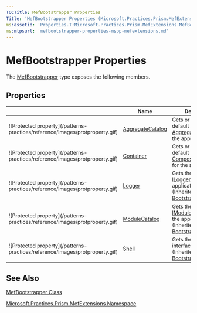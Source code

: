 ```yaml
---
TOCTitle: MefBootstrapper Properties
Title: 'MefBootstrapper Properties (Microsoft.Practices.Prism.MefExtensions)'
ms:assetid: 'Properties.T:Microsoft.Practices.Prism.MefExtensions.MefBootstrapper'
ms:mtpsurl: 'mefbootstrapper-properties-mspp-mefextensions.md'
---
```



# MefBootstrapper Properties

The [MefBootstrapper](https://msdn.microsoft.com/library/microsoft.practices.prism.mefextensions.mefbootstrapper) type exposes the following members.

## Properties


<table>

<thead>
<tr class="header">
<th> </th>
<th>Name</th>
<th>Description</th>
</tr>
</thead>
<tbody>
<tr class="odd">
<td>![Protected property](/patterns-practices/reference/images/protproperty.gif)</td>
<td><a href="https://msdn.microsoft.com/library/microsoft.practices.prism.mefextensions.mefbootstrapper.aggregatecatalog">AggregateCatalog</a></td>
<td><div class="summary">
Gets or sets the default <a href="https://msdn.microsoft.com/library/microsoft.practices.prism.mefextensions.mefbootstrapper.aggregatecatalog">AggregateCatalog</a> for the application.
</div></td>
</tr>
<tr class="even">
<td>![Protected property](/patterns-practices/reference/images/protproperty.gif)</td>
<td><a href="https://msdn.microsoft.com/library/microsoft.practices.prism.mefextensions.mefbootstrapper.container">Container</a></td>
<td><div class="summary">
Gets or sets the default <a href="http://msdn.microsoft.com/en-us/library/dd833553">CompositionContainer</a> for the application.
</div></td>
</tr>
<tr class="odd">
<td>![Protected property](/patterns-practices/reference/images/protproperty.gif)</td>
<td><a href="https://msdn.microsoft.com/library/microsoft.practices.prism.bootstrapper.logger">Logger</a></td>
<td><div class="summary">
Gets the <a href="https://msdn.microsoft.com/library/microsoft.practices.prism.logging.iloggerfacade">ILoggerFacade</a> for the application.
</div>
(Inherited from <a href="https://msdn.microsoft.com/library/microsoft.practices.prism.bootstrapper">Bootstrapper</a>.)</td>
</tr>
<tr class="even">
<td>![Protected property](/patterns-practices/reference/images/protproperty.gif)</td>
<td><a href="https://msdn.microsoft.com/library/microsoft.practices.prism.bootstrapper.modulecatalog">ModuleCatalog</a></td>
<td><div class="summary">
Gets the default <a href="https://msdn.microsoft.com/library/microsoft.practices.prism.modularity.imodulecatalog">IModuleCatalog</a> for the application.
</div>
(Inherited from <a href="https://msdn.microsoft.com/library/microsoft.practices.prism.bootstrapper">Bootstrapper</a>.)</td>
</tr>
<tr class="odd">
<td>![Protected property](/patterns-practices/reference/images/protproperty.gif)</td>
<td><a href="https://msdn.microsoft.com/library/microsoft.practices.prism.bootstrapper.shell">Shell</a></td>
<td><div class="summary">
Gets the shell user interface
</div>
(Inherited from <a href="https://msdn.microsoft.com/library/microsoft.practices.prism.bootstrapper">Bootstrapper</a>.)</td>
</tr>
</tbody>
</table>

## See Also

[MefBootstrapper Class](https://msdn.microsoft.com/library/microsoft.practices.prism.mefextensions.mefbootstrapper)

[Microsoft.Practices.Prism.MefExtensions Namespace](https://msdn.microsoft.com/library/microsoft.practices.prism.mefextensions)
